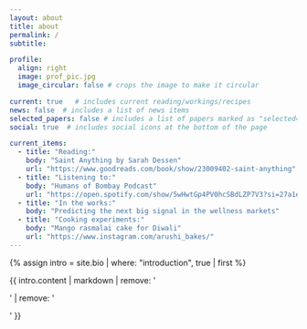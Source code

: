 ```yaml
---
layout: about
title: about
permalink: /
subtitle:

profile:
  align: right
  image: prof_pic.jpg
  image_circular: false # crops the image to make it circular

current: true   # includes current reading/workings/recipes 
news: false  # includes a list of news items
selected_papers: false # includes a list of papers marked as "selected={true}"
social: true  # includes social icons at the bottom of the page

current_items:
  - title: "Reading:"
    body: "Saint Anything by Sarah Dessen"
    url: "https://www.goodreads.com/book/show/23009402-saint-anything"
  - title: "Listening to:"
    body: "Humans of Bombay Podcast"
    url: "https://open.spotify.com/show/5wHwtGp4PV0hcSBdLZP7V3?si=27a1eb2d6beb401e"
  - title: "In the works:"
    body: "Predicting the next big signal in the wellness markets"
  - title: "Cooking experiments:"
    body: "Mango rasmalai cake for Diwali"
    url: "https://www.instagram.com/arushi_bakes/"
---
```


{% assign intro = site.bio | where: "introduction", true | first %}

{{ intro.content | markdown | remove: '<p>' | remove: '</p>' }}